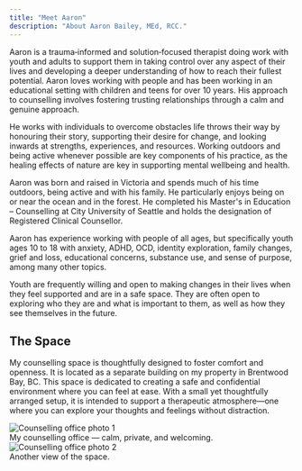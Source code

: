 ```yaml
---
title: "Meet Aaron"
description: "About Aaron Bailey, MEd, RCC."
---
```

Aaron is a trauma‑informed and solution‑focused therapist doing work with youth and adults to support them in taking control over any aspect of their lives and developing a deeper understanding of how to reach their fullest potential. Aaron loves working with people and has been working in an educational setting with children and teens for over 10 years. His approach to counselling involves fostering trusting relationships through a calm and genuine approach.

He works with individuals to overcome obstacles life throws their way by honouring their story, supporting their desire for change, and looking inwards at strengths, experiences, and resources. Working outdoors and being active whenever possible are key components of his practice, as the healing effects of nature are key in supporting mental wellbeing and health.

Aaron was born and raised in Victoria and spends much of his time outdoors, being active and with his family. He particularly enjoys being on or near the ocean and in the forest. He completed his Master's in Education – Counselling at City University of Seattle and holds the designation of Registered Clinical Counsellor.

Aaron has experience working with people of all ages, but specifically youth ages 10 to 18 with anxiety, ADHD, OCD, identity exploration, family changes, grief and loss, educational concerns, substance use, and sense of purpose, among many other topics.

Youth are frequently willing and open to making changes in their lives when they feel supported and are in a safe space. They are often open to exploring who they are and what is important to them, as well as how they see themselves in the future.

## The Space 

My counselling space is thoughtfully designed to foster comfort and openness. It is located as a separate building on my property in Brentwood Bay, BC. This space is dedicated to creating a safe and confidential environment where you can feel at ease. With a small yet thoughtfully arranged setup, it is intended to support a therapeutic atmosphere—one where you can explore your thoughts and feelings without distraction.

<div class="figure">
  <img src="/images/IMG_1867.jpeg" alt="Counselling office photo 1">
  <div class="figure__caption">My counselling office — calm, private, and welcoming.</div>
</div>

<div class="figure">
  <img src="/images/IMG_2146.jpeg" alt="Counselling office photo 2">
  <div class="figure__caption">Another view of the space.</div>
</div>
